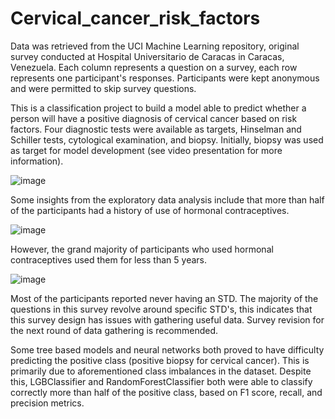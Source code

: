 # Cervical_cancer_risk_factors
Data was retrieved from the UCI Machine Learning repository, original survey conducted at Hospital Universitario de Caracas in Caracas, Venezuela. Each column represents a question on a survey, each row represents one participant's responses. Participants were kept anonymous and were permitted to skip survey questions. 

This is a classification project to build a model able to predict whether a person will have a positive diagnosis of cervical cancer based on risk factors. Four diagnostic tests were available as targets, Hinselman and Schiller tests, cytological examination, and biopsy. Initially, biopsy was used as target for model development (see video presentation for more information).

![image](https://user-images.githubusercontent.com/91214731/155193429-777fc581-af17-4472-bd07-9f78e0e2be5a.png)

Some insights from the exploratory data analysis include that more than half of the participants had a history of use of hormonal contraceptives.

![image](https://user-images.githubusercontent.com/91214731/155192816-2234d98b-fd6e-4e87-9037-e6a4284d2ee8.png)

However, the grand majority of participants who used hormonal contraceptives used them for less than 5 years.

![image](https://user-images.githubusercontent.com/91214731/155193485-7e9c9439-6e37-408a-8f40-a897d5ff3c4a.png)

Most of the participants reported never having an STD. The majority of the questions in this survey revolve around specific STD's, this indicates that this survey design has issues with gathering useful data. Survey revision for the next round of data gathering is recommended.

Some tree based models and neural networks both proved to have difficulty predicting the positive class (positive biopsy for cervical cancer). This is primarily due to aforementioned class imbalances in the dataset. Despite this, LGBClassifier and RandomForestClassifier both were able to classify correctly more than half of the positive class, based on F1 score, recall, and precision metrics.
